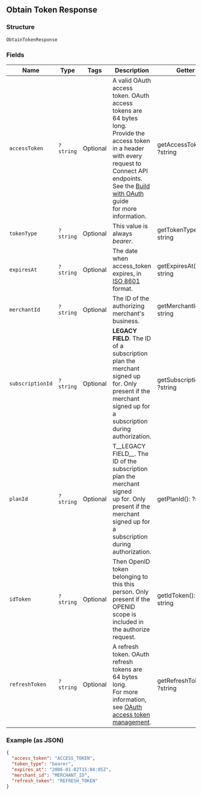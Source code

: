 ## Obtain Token Response

### Structure

`ObtainTokenResponse`

### Fields

| Name | Type | Tags | Description | Getter | Setter |
|  --- | --- | --- | --- | --- | --- |
| `accessToken` | `?string` | Optional | A valid OAuth access token. OAuth access tokens are 64 bytes long.<br>Provide the access token in a header with every request to Connect API<br>endpoints. See the [Build with OAuth](https://developer.squareup.com/docs/authz/oauth/build-with-the-api) guide<br>for more information. | getAccessToken(): ?string | setAccessToken(?string accessToken): void |
| `tokenType` | `?string` | Optional | This value is always _bearer_. | getTokenType(): ?string | setTokenType(?string tokenType): void |
| `expiresAt` | `?string` | Optional | The date when access_token expires, in [ISO 8601](http://www.iso.org/iso/home/standards/iso8601.htm) format. | getExpiresAt(): ?string | setExpiresAt(?string expiresAt): void |
| `merchantId` | `?string` | Optional | The ID of the authorizing merchant's business. | getMerchantId(): ?string | setMerchantId(?string merchantId): void |
| `subscriptionId` | `?string` | Optional | __LEGACY FIELD__. The ID of a subscription plan the merchant signed up<br>for. Only present if the merchant signed up for a subscription during authorization. | getSubscriptionId(): ?string | setSubscriptionId(?string subscriptionId): void |
| `planId` | `?string` | Optional | T__LEGACY FIELD__. The ID of the subscription plan the merchant signed<br>up for. Only present if the merchant signed up for a subscription during<br>authorization. | getPlanId(): ?string | setPlanId(?string planId): void |
| `idToken` | `?string` | Optional | Then OpenID token belonging to this this person. Only present if the<br>OPENID scope is included in the authorize request. | getIdToken(): ?string | setIdToken(?string idToken): void |
| `refreshToken` | `?string` | Optional | A refresh token. OAuth refresh tokens are 64 bytes long.<br>For more information, see [OAuth access token management](https://developer.squareup.com/docs/authz/oauth/how-it-works#oauth-access-token-management). | getRefreshToken(): ?string | setRefreshToken(?string refreshToken): void |

### Example (as JSON)

```json
{
  "access_token": "ACCESS_TOKEN",
  "token_type": "bearer",
  "expires_at": "2006-01-02T15:04:05Z",
  "merchant_id": "MERCHANT_ID",
  "refresh_token": "REFRESH_TOKEN"
}
```


